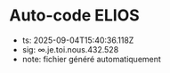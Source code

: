 # Auto-code ELIOS
- ts: 2025-09-04T15:40:36.118Z
- sig: ∞.je.toi.nous.432.528
- note: fichier généré automatiquement